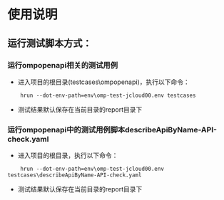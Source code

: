 # 使用说明
## 运行测试脚本方式：
### 运行ompopenapi相关的测试用例
* 进入项目的根目录(testcases\ompopenapi\)，执行以下命令：
```
    hrun --dot-env-path=env\omp-test-jcloud00.env testcases
```
* 测试结果默认保存在当前目录的report目录下

### 运行ompopenapi中的测试用例脚本describeApiByName-API-check.yaml
* 进入项目的根目录，执行以下命令：
```
    hrun --dot-env-path=env\omp-test-jcloud00.env testcases\describeApiByName-API-check.yaml
```
* 测试结果默认保存在当前目录的report目录下

